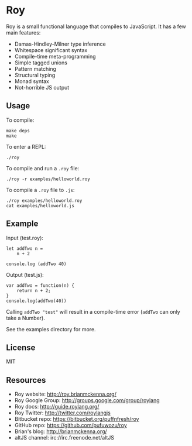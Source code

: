 # Roy
Roy is a small functional language that compiles to JavaScript. It has a few main features:

* Damas-Hindley-Milner type inference
* Whitespace significant syntax
* Compile-time meta-programming
* Simple tagged unions
* Pattern matching
* Structural typing
* Monad syntax
* Not-horrible JS output

## Usage
To compile:

    make deps
    make

To enter a REPL:

    ./roy

To compile and run a `.roy` file:

    ./roy -r examples/helloworld.roy

To compile a `.roy` file to `.js`:

    ./roy examples/helloworld.roy
    cat examples/helloworld.js

## Example
Input (test.roy):

```roy
let addTwo n =
    n + 2

console.log (addTwo 40)
```

Output (test.js):

```roy
var addTwo = function(n) {
    return n + 2;
}
console.log(addTwo(40))
```

Calling `addTwo "test"` will result in a compile-time error (`addTwo` can only take a Number).

See the examples directory for more.

## License
MIT

## Resources
* Roy website: http://roy.brianmckenna.org/
* Roy Google Group: http://groups.google.com/group/roylang
* Roy docs: http://guide.roylang.org/
* Roy Twitter: http://twitter.com/roylangjs
* Bitbucket repo: https://bitbucket.org/puffnfresh/roy
* GitHub repo: https://github.com/pufuwozu/roy
* Brian's blog: http://brianmckenna.org/
* altJS channel: irc://irc.freenode.net/altJS
